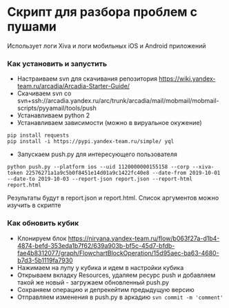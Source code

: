 # Скрипт для разбора проблем с пушами
Использует логи Xiva и логи мобильных iOS и Android приложений

### Как установить и запустить
- Настраиваем svn для скачивания репозитория https://wiki.yandex-team.ru/arcadia/Arcadia-Starter-Guide/
- Скачиваем svn co svn+ssh://arcadia.yandex.ru/arc/trunk/arcadia/mail/mobmail/mobmail-scripts/pyyamail/tools/push
- Устанавливаем python 2 
- Устанавливаем зависимости (можно в вируальное окужение) 
```
pip install requests
pip install -i https://pypi.yandex-team.ru/simple/ yql
```
- Запускаем push.py для интересующего пользователя
```
python push.py --platform ios --uid 1120000000155158 --corp --xiva-token 22576271a1a9c5b0f8451e14d01a9c1422fc40e8 --date-from 2019-10-01 --date-to 2019-10-03 --report-json report.json --report-html report.html
```
Результаты будут в report.json и report.html. Список аргументов можно изучить в скрипте

### Как обновить кубик
- Клонируем блок https://nirvana.yandex-team.ru/flow/b063f27a-d1b4-4874-befd-353eda1b7f62/639a903b-bf5c-45d7-bfdb-fae4b8312077/graph/FlowchartBlockOperation/15d95aec-ba63-4680-b7d3-5b1119fa7930
- Нажимаем на лупу у кубика и идем в настройки кубика
- Открываем вкладку Resources, удаляем ресурс push и добавляем такой же новый - загружаем обновленный push.py
- Сохраняем операцию и депрекейтим предыдущую версию
- Отправляем изменения в push.py в аркадию `svn commit -m 'comment'`